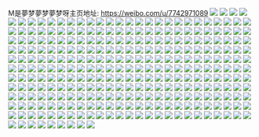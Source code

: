 M是夢梦夢梦夢梦呀主页地址: https://weibo.com/u/7742971089 
![](https://wx4.sinaimg.cn/mw2000/008s0Iutly1h9iblfs481j30wq17mh5l.jpg) 
![](https://wx4.sinaimg.cn/mw2000/008s0Iutly1h9bdj955y1j30u01hck7y.jpg) 
![](https://wx4.sinaimg.cn/mw2000/008s0Iutly1h9390r0xuej30u00u047y.jpg) 
![](https://wx4.sinaimg.cn/mw2000/008s0Iutly1h8yudadp32j32yo1o07wi.jpg) 
![](https://wx4.sinaimg.cn/mw2000/008s0Iutly1h8psdn0oc6j317m0wq4eo.jpg) 
![](https://wx4.sinaimg.cn/mw2000/008s0Iutly1h8psde1fa1j30wq17m11v.jpg) 
![](https://wx4.sinaimg.cn/mw2000/008s0Iutly1h8psdinttmj30wq17mn9b.jpg) 
![](https://wx4.sinaimg.cn/mw2000/008s0Iutly1h8psdidhvaj317m0wqh2s.jpg) 
![](https://wx4.sinaimg.cn/mw2000/008s0Iutly1h8psdmh7gfj30wr1z0hdt.jpg) 
![](https://wx4.sinaimg.cn/mw2000/008s0Iutly1h8nnjdll2xj31gv0tz4qp.jpg) 
![](https://wx4.sinaimg.cn/mw2000/008s0Iutly1h8nnje3tjjj317m0wqqeq.jpg) 
![](https://wx4.sinaimg.cn/mw2000/008s0Iutly1h8jijfite8j30wq166wmg.jpg) 
![](https://wx4.sinaimg.cn/mw2000/008s0Iutly1h8jigu1qglj30u00u0gt5.jpg) 
![](https://wx4.sinaimg.cn/mw2000/008s0Iutly1h8jjguoowqj32802yo1kz.jpg) 
![](https://wx4.sinaimg.cn/mw2000/008s0Iutly1h8jih9akejj30cl0ic75h.jpg) 
![](https://wx4.sinaimg.cn/mw2000/008s0Iutly1h8jihkjeplj30o812k124.jpg) 
![](https://wx4.sinaimg.cn/mw2000/008s0Iutly1h8evrym54kj32c0340kjl.jpg) 
![](https://wx4.sinaimg.cn/mw2000/008s0Iutly1h8evtmseusj316o1kwb29.jpg) 
![](https://wx4.sinaimg.cn/mw2000/008s0Iutly1h8evrxm823j30u01sx43b.jpg) 
![](https://wx4.sinaimg.cn/mw2000/008s0Iutly1h8ctisu1xzj32c035rhdy.jpg) 
![](https://wx4.sinaimg.cn/mw2000/008s0Iutly1h8ctk8jysfj32402tc1l0.jpg) 
![](https://wx4.sinaimg.cn/mw2000/008s0Iutly1h8ctimfx98j32c1340nph.jpg) 
![](https://wx4.sinaimg.cn/mw2000/008s0Iutly1h8ctixjme5j32c033ze85.jpg) 
![](https://wx4.sinaimg.cn/mw2000/008s0Iutgy1h89pno83naj32c0340qsk.jpg) 
![](https://wx4.sinaimg.cn/mw2000/008s0Iutgy1h87bezfpk1j32c03401kz.jpg) 
![](https://wx4.sinaimg.cn/mw2000/008s0Iutgy1h87bf9nbp0j32c0340x6p.jpg) 
![](https://wx4.sinaimg.cn/mw2000/008s0Iutgy1h87bew0zd8j32c03404qr.jpg) 
![](https://wx4.sinaimg.cn/mw2000/008s0Iutgy1h87bf259ejj32c03407wi.jpg) 
![](https://wx4.sinaimg.cn/mw2000/008s0Iutgy1h87bfgbj5lj328m2zix6q.jpg) 
![](https://wx4.sinaimg.cn/mw2000/008s0Iutgy1h87bf5mqb4j32652w67wi.jpg) 
![](https://wx4.sinaimg.cn/mw2000/008s0Iutgy1h87begv6w2j32642w5hdt.jpg) 
![](https://wx4.sinaimg.cn/mw2000/008s0Iutgy1h87bes1fmej32c03407wl.jpg) 
![](https://wx4.sinaimg.cn/mw2000/008s0Iutgy1h87bekk7ikj32bx33xnpd.jpg) 
![](https://wx4.sinaimg.cn/mw2000/008s0Iutgy1h87bfisxayj31sc2ds7wi.jpg) 
![](https://wx4.sinaimg.cn/mw2000/008s0Iutgy1h87bfbj1azj32c03404n2.jpg) 
![](https://wx4.sinaimg.cn/mw2000/008s0Iutgy1h87bfjp1wgj30wq17mgvt.jpg) 
![](https://wx4.sinaimg.cn/mw2000/008s0Iutgy1h87bflohmhj32682wb4qq.jpg) 
![](https://wx4.sinaimg.cn/mw2000/008s0Iutgy1h87bfnqa9zj335s2db4qq.jpg) 
![](https://wx4.sinaimg.cn/mw2000/008s0Iutgy1h84ok6mryjj33402c0b2b.jpg) 
![](https://wx4.sinaimg.cn/mw2000/008s0Iutgy1h84ok2kj79j31sc2dsu0y.jpg) 
![](https://wx4.sinaimg.cn/mw2000/008s0Iutgy1h84ok7gd3bj30zj1gzahq.jpg) 
![](https://wx4.sinaimg.cn/mw2000/008s0Iutgy1h84ok9kf9yj32c033zx6s.jpg) 
![](https://wx4.sinaimg.cn/mw2000/008s0Iutgy1h84m61bbojj30wr17n7rj.jpg) 
![](https://wx4.sinaimg.cn/mw2000/008s0Iutgy1h84okbro7mj32yv285u0z.jpg) 
![](https://wx4.sinaimg.cn/mw2000/008s0Iutgy1h84ok06a0bj32c0340b2e.jpg) 
![](https://wx4.sinaimg.cn/mw2000/008s0Iutly1h7wegdt3ijj317m0wqwp1.jpg) 
![](https://wx4.sinaimg.cn/mw2000/008s0Iutly1h7wegdghp6j30wq1667ej.jpg) 
![](https://wx4.sinaimg.cn/mw2000/008s0Iutly1h7wegcfgxhj32uv2bz7wm.jpg) 
![](https://wx4.sinaimg.cn/mw2000/008s0Iutly1h7wegd2cztj317m0wq12h.jpg) 
![](https://wx4.sinaimg.cn/mw2000/008s0Iutly1h7wehonyumj32c0340kjl.jpg) 
![](https://wx4.sinaimg.cn/mw2000/008s0Iutly1h7wefufpgpj3340340u0z.jpg) 
![](https://wx4.sinaimg.cn/mw2000/008s0Iutly1h7rwooa4vgj32c02c0hdv.jpg) 
![](https://wx4.sinaimg.cn/mw2000/008s0Iutly1h7rwqpih1xj32c02c0qv6.jpg) 
![](https://wx4.sinaimg.cn/mw2000/008s0Iutly1h7mm4f3rpdj30wq17mgtl.jpg) 
![](https://wx4.sinaimg.cn/mw2000/008s0Iutly1h7mm4epurhj30wq17manj.jpg) 
![](https://wx4.sinaimg.cn/mw2000/008s0Iutly1h7kasuchscj30wq17magj.jpg) 
![](https://wx4.sinaimg.cn/mw2000/008s0Iutly1h7imlgnkdcj30u00q2q4s.jpg) 
![](https://wx4.sinaimg.cn/mw2000/008s0Iutly1h7iml6rm39j32802yokjm.jpg) 
![](https://wx4.sinaimg.cn/mw2000/008s0Iutly1h7hmdqi4gjj30wq17maek.jpg) 
![](https://wx4.sinaimg.cn/mw2000/008s0Iutly1h7hmdqsrelj30wq17maed.jpg) 
![](https://wx4.sinaimg.cn/mw2000/008s0Iutly1h7gcuvm90sj30wq17m0yd.jpg) 
![](https://wx4.sinaimg.cn/mw2000/008s0Iutly1h7gcuuu0kuj32c03401ky.jpg) 
![](https://wx4.sinaimg.cn/mw2000/008s0Iutly1h7gcuk5hfjj30wq17mael.jpg) 
![](https://wx4.sinaimg.cn/mw2000/008s0Iutly1h79i8605lcj32la2l9hdu.jpg) 
![](https://wx4.sinaimg.cn/mw2000/008s0Iutly1h7749rm51sj32802yohdv.jpg) 
![](https://wx4.sinaimg.cn/mw2000/008s0Iutly1h7749v3up7j32802yob2b.jpg) 
![](https://wx4.sinaimg.cn/mw2000/008s0Iutly1h71g6acttkj30wq17mk3t.jpg) 
![](https://wx4.sinaimg.cn/mw2000/008s0Iutly1h71g6fiu00j32dr367b2b.jpg) 
![](https://wx4.sinaimg.cn/mw2000/008s0Iutly1h6za2vvsugj31o02804qp.jpg) 
![](https://wx4.sinaimg.cn/mw2000/008s0Iutly1h6za2weoq4j31o0280jy1.jpg) 
![](https://wx4.sinaimg.cn/mw2000/008s0Iutly1h6vxn8xo4rj32c0340u0y.jpg) 
![](https://wx4.sinaimg.cn/mw2000/008s0Iutly1h6vxnaij1xj33402c0kjn.jpg) 
![](https://wx4.sinaimg.cn/mw2000/008s0Iutly1h6vxn2e5doj30wr1z01hg.jpg) 
![](https://wx4.sinaimg.cn/mw2000/008s0Iutly1h6j1azbh1bj30wq17mdix.jpg) 
![](https://wx4.sinaimg.cn/mw2000/008s0Iutly1h66dzuxyrdj32c033z1kz.jpg) 
![](https://wx4.sinaimg.cn/mw2000/008s0Iutly1h61wq0xu0bj324v2vd1l1.jpg) 
![](https://wx4.sinaimg.cn/mw2000/008s0Iutly1h61wqli09uj30u00xun40.jpg) 
![](https://wx4.sinaimg.cn/mw2000/008s0Iutly1h61wq799uhj327d2yfx6r.jpg) 
![](https://wx4.sinaimg.cn/mw2000/008s0Iutly1h61wpli2uxj30wi1yc7ab.jpg) 
![](https://wx4.sinaimg.cn/mw2000/008s0Iutly1h61wr174u2j32c035q7wk.jpg) 
![](https://wx4.sinaimg.cn/mw2000/008s0Iutly1h5tnytyr3sj30wi17c10q.jpg) 
![](https://wx4.sinaimg.cn/mw2000/008s0Iutly1h5tnvdbqzlj304g04a0sn.jpg) 
![](https://wx4.sinaimg.cn/mw2000/008s0Iutly1h5tca7p9wcj30rs0reaev.jpg) 
![](https://wx4.sinaimg.cn/mw2000/008s0Iutly1h5s1bvtsp6j317c0vx4dl.jpg) 
![](https://wx4.sinaimg.cn/mw2000/008s0Iutly1h5s1bunre4j30wi17e7p9.jpg) 
![](https://wx4.sinaimg.cn/mw2000/008s0Iutly1h5s1bvhyunj30wi17cnn8.jpg) 
![](https://wx4.sinaimg.cn/mw2000/008s0Iutly1h5r0xvhsvbj30wi17ctq9.jpg) 
![](https://wx4.sinaimg.cn/mw2000/008s0Iutly1h5r0xutavwj30wi17c7js.jpg) 
![](https://wx4.sinaimg.cn/mw2000/008s0Iutly1h5r0xwuo1hj30wi17ch4r.jpg) 
![](https://wx4.sinaimg.cn/mw2000/008s0Iutly1h5nmyy66lnj32ps1j01gf.jpg) 
![](https://wx4.sinaimg.cn/mw2000/008s0Iutly1h5m8ngzn3jj30wi1yc7ui.jpg) 
![](https://wx4.sinaimg.cn/mw2000/008s0Iutly1h5l5uhuluqj317c0wiqk6.jpg) 
![](https://wx4.sinaimg.cn/mw2000/008s0Iutly1h5l60wrx4uj317c0wi7jz.jpg) 
![](https://wx4.sinaimg.cn/mw2000/008s0Iutly1h5l5wo8o8nj31mc25sx6p.jpg) 
![](https://wx4.sinaimg.cn/mw2000/008s0Iutly1h5khzppujbj30u014049h.jpg) 
![](https://wx4.sinaimg.cn/mw2000/008s0Iutly1h5khzorzvvj30u014042g.jpg) 
![](https://wx4.sinaimg.cn/mw2000/008s0Iutly1h5gxsq4ci7j30tw11lwmw.jpg) 
![](https://wx4.sinaimg.cn/mw2000/008s0Iutly1h5fnpusnbhj30u0140q9e.jpg) 
![](https://wx4.sinaimg.cn/mw2000/008s0Iutly1h5fnqv2v31j30u00u0ac7.jpg) 
![](https://wx4.sinaimg.cn/mw2000/008s0Iutly1h5b5u1yxz9j31hc0u07az.jpg) 
![](https://wx4.sinaimg.cn/mw2000/008s0Iutly1h5b5u4n2f5j31400u0gpn.jpg) 
![](https://wx4.sinaimg.cn/mw2000/008s0Iutly1h5ay4buny7j30u0140jyq.jpg) 
![](https://wx4.sinaimg.cn/mw2000/008s0Iutly1h5ay4bgqmbj30u01407cs.jpg) 
![](https://wx4.sinaimg.cn/mw2000/008s0Iutly1h5ay4c3jlzj30pe0gjwgh.jpg) 
![](https://wx4.sinaimg.cn/mw2000/008s0Iutly1h59nwypf5dj32c0340kjq.jpg) 
![](https://wx4.sinaimg.cn/mw2000/008s0Iutly1h59nwsn8omj32bz32jqv6.jpg) 
![](https://wx4.sinaimg.cn/mw2000/008s0Iutly1h59nzddl7qj32c03407wl.jpg) 
![](https://wx4.sinaimg.cn/mw2000/008s0Iutly1h59nxj638vj30wi17ctx9.jpg) 
![](https://wx4.sinaimg.cn/mw2000/008s0Iutly1h59nxp4j0pj32c03401l1.jpg) 
![](https://wx4.sinaimg.cn/mw2000/008s0Iutly1h59nyimv4jj32ma2c01l0.jpg) 
![](https://wx4.sinaimg.cn/mw2000/008s0Iutly1h50it4odg3j30wh16l49y.jpg) 
![](https://wx4.sinaimg.cn/mw2000/008s0Iutly1h50it5funjj30t6144qg6.jpg) 
![](https://wx4.sinaimg.cn/mw2000/008s0Iutly1h4yidgmjwwj30u013dtgz.jpg) 
![](https://wx4.sinaimg.cn/mw2000/008s0Iutly1h4vrrvu6gej30wa0u0tft.jpg) 
![](https://wx4.sinaimg.cn/mw2000/008s0Iutly1h4q5ovwpitj31640wi7e3.jpg) 
![](https://wx4.sinaimg.cn/mw2000/008s0Iutly1h4q5ovo4v4j316r0whqda.jpg) 
![](https://wx4.sinaimg.cn/mw2000/008s0Iutly1h4msl7yy91j30u00u0tc8.jpg) 
![](https://wx4.sinaimg.cn/mw2000/008s0Iutly1h4msnbx60xj317b0twwq3.jpg) 
![](https://wx4.sinaimg.cn/mw2000/008s0Iutly1h4i5m0zzcgj31400u0jz3.jpg) 
![](https://wx4.sinaimg.cn/mw2000/008s0Iutly1h4i5oi6j1oj30u010ljwy.jpg) 
![](https://wx4.sinaimg.cn/mw2000/008s0Iutly1h4gqxbj0kaj31680u0jzl.jpg) 
![](https://wx4.sinaimg.cn/mw2000/008s0Iutly1h4gqxf3iylj30u01staku.jpg) 
![](https://wx4.sinaimg.cn/mw2000/008s0Iutly1h4gqxc9228j30u01stdns.jpg) 
![](https://wx4.sinaimg.cn/mw2000/008s0Iutly1h4gqxcy0y0j30u01cxgut.jpg) 
![](https://wx4.sinaimg.cn/mw2000/008s0Iutly1h4gqxegs10j315m0u010t.jpg) 
![](https://wx4.sinaimg.cn/mw2000/008s0Iutly1h4gqxdrfpjj30th13bqdo.jpg) 
![](https://wx4.sinaimg.cn/mw2000/008s0Iutly1h4gqxfmllyj30u014ugs2.jpg) 
![](https://wx4.sinaimg.cn/mw2000/008s0Iutly1h435jy5dvuj328n2tox6q.jpg) 
![](https://wx4.sinaimg.cn/mw2000/008s0Iutly1h435k0cfz5j32312s2e82.jpg) 
![](https://wx4.sinaimg.cn/mw2000/008s0Iutly1h435k7kgkwj32c0340npe.jpg) 
![](https://wx4.sinaimg.cn/mw2000/008s0Iutly1h435k3ld02j32bz30pu0x.jpg) 
![](https://wx4.sinaimg.cn/mw2000/008s0Iutly1h435jmezvxj33402c0u0z.jpg) 
![](https://wx4.sinaimg.cn/mw2000/008s0Iutly1h435jobcw3j32c0340u0x.jpg) 
![](https://wx4.sinaimg.cn/mw2000/008s0Iutly1h435hgkg6ij32mf3hx4qs.jpg) 
![](https://wx4.sinaimg.cn/mw2000/008s0Iutly1h435ju5cmij32zy2dyhdw.jpg) 
![](https://wx4.sinaimg.cn/mw2000/008s0Iutly1h435hcfet7j31bf2uge81.jpg) 
![](https://wx4.sinaimg.cn/mw2000/008s0Iutly1h435jjse2tj32c0340qv8.jpg) 
![](https://wx4.sinaimg.cn/mw2000/008s0Iutly1h435jfqe96j33402c0qv7.jpg) 
![](https://wx4.sinaimg.cn/mw2000/008s0Iutly1h435jq1ndtj32c0340x6p.jpg) 
![](https://wx4.sinaimg.cn/mw2000/008s0Iutly1h435jun69ij31900u0qfl.jpg) 
![](https://wx4.sinaimg.cn/mw2000/008s0Iutly1h41406kt2fj3296308qv8.jpg) 
![](https://wx4.sinaimg.cn/mw2000/008s0Iutly1h413zzfyvfj322n2uf7wj.jpg) 
![](https://wx4.sinaimg.cn/mw2000/008s0Iutly1h41403o4l0j32ay35se85.jpg) 
![](https://wx4.sinaimg.cn/mw2000/008s0Iutly1h41407iyr9j31us218x6g.jpg) 
![](https://wx4.sinaimg.cn/mw2000/008s0Iutly1h4140cuzokj32af2xd1l1.jpg) 
![](https://wx4.sinaimg.cn/mw2000/008s0Iutly1h41409nc53j32c0340e85.jpg) 
![](https://wx4.sinaimg.cn/mw2000/008s0Iutly1h41412cpcxj32bx33xhdv.jpg) 
![](https://wx4.sinaimg.cn/mw2000/008s0Iutly1h4140pgjivj30kw1b0tkj.jpg) 
![](https://wx4.sinaimg.cn/mw2000/008s0Iutly1h4140sdbkcj30rj0h4424.jpg) 
![](https://wx4.sinaimg.cn/mw2000/008s0Iutly1h4140qnmtwj30kw2f04lf.jpg) 
![](https://wx4.sinaimg.cn/mw2000/008s0Iutly1h3zyg6fe5oj32qt224kjm.jpg) 
![](https://wx4.sinaimg.cn/mw2000/008s0Iutly1h3zyg0ueukj32ps1j01kx.jpg) 
![](https://wx4.sinaimg.cn/mw2000/008s0Iutly1h3zyg6vzk3j30zg1baag0.jpg) 
![](https://wx4.sinaimg.cn/mw2000/008s0Iutly1h3xnshhmpdj32c0340u11.jpg) 
![](https://wx4.sinaimg.cn/mw2000/008s0Iutgy1h3x3vxjz2gj30wi17c1jm.jpg) 
![](https://wx4.sinaimg.cn/mw2000/008s0Iutgy1h3uylvd7eyj31771kwnpd.jpg) 
![](https://wx4.sinaimg.cn/mw2000/008s0Iutgy1h3uylz3np0j325h2vce84.jpg) 
![](https://wx4.sinaimg.cn/mw2000/008s0Iutgy1h3uym18ab8j316o1kwx6p.jpg) 
![](https://wx4.sinaimg.cn/mw2000/008s0Iutgy1h3uym6969yj325h2vahdw.jpg) 
![](https://wx4.sinaimg.cn/mw2000/008s0Iutgy1h3uymasqzhj33402d6b2d.jpg) 
![](https://wx4.sinaimg.cn/mw2000/008s0Iutgy1h3uyfwbcjij30wi17cjzp.jpg) 
![](https://wx4.sinaimg.cn/mw2000/008s0Iutgy1h3uylsgxv6j316n1kqu0x.jpg) 
![](https://wx4.sinaimg.cn/mw2000/008s0Iutgy1h3uyfxb5skj30wi17cn5g.jpg) 
![](https://wx4.sinaimg.cn/mw2000/008s0Iutgy1h3uymcicrlj316o1kwb29.jpg) 
![](https://wx4.sinaimg.cn/mw2000/008s0Iutgy1h3uyg0u1mlj31771kwhdt.jpg) 
![](https://wx4.sinaimg.cn/mw2000/008s0Iutgy1h3uyfykf5pj30u011igvy.jpg) 
![](https://wx4.sinaimg.cn/mw2000/008s0Iutgy1h3tqcrftq1j31vl2xvu0y.jpg) 
![](https://wx4.sinaimg.cn/mw2000/008s0Iutgy1h3tq8fxtixj317c0win9o.jpg) 
![](https://wx4.sinaimg.cn/mw2000/008s0Iutgy1h3tq8rckofj31r03401ky.jpg) 
![](https://wx4.sinaimg.cn/mw2000/008s0Iutgy1h3tq9hrdpgj31r03404qq.jpg) 
![](https://wx4.sinaimg.cn/mw2000/008s0Iutgy1h3tq8ws56yj31r0340hdu.jpg) 
![](https://wx4.sinaimg.cn/mw2000/008s0Iutgy1h3tq92mq7ij31r03401kz.jpg) 
![](https://wx4.sinaimg.cn/mw2000/008s0Iutgy1h3tq9819u1j31r0340u0y.jpg) 
![](https://wx4.sinaimg.cn/mw2000/008s0Iutgy1h3tq9d35x6j31r0340e82.jpg) 
![](https://wx4.sinaimg.cn/mw2000/008s0Iutgy1h3rc1e5pj5j30wi1lltqq.jpg) 
![](https://wx4.sinaimg.cn/mw2000/008s0Iutgy1h3rc1btcogj30wi1l4dxe.jpg) 
![](https://wx4.sinaimg.cn/mw2000/008s0Iutgy1h3rc2g75p3j32801o04qq.jpg) 
![](https://wx4.sinaimg.cn/mw2000/008s0Iutgy1h3pakjb2sjj33402c0kjm.jpg) 
![](https://wx4.sinaimg.cn/mw2000/008s0Iutgy1h3pakmcf5oj33402c0u0y.jpg) 
![](https://wx4.sinaimg.cn/mw2000/008s0Iutgy1h3pal0j6zdj32c03407wi.jpg) 
![](https://wx4.sinaimg.cn/mw2000/008s0Iutgy1h3pakcg25uj30wi1la7wh.jpg) 
![](https://wx4.sinaimg.cn/mw2000/008s0Iutgy1h3pakdzq9mj30wi1lcao4.jpg) 
![](https://wx4.sinaimg.cn/mw2000/008s0Iutgy1h3pakfvt36j30wi1l17wh.jpg) 
![](https://wx4.sinaimg.cn/mw2000/008s0Iutgy1h3pakvx2joj32c033zhdv.jpg) 
![](https://wx4.sinaimg.cn/mw2000/008s0Iutgy1h3pak9g22wj328c2z4x6q.jpg) 
![](https://wx4.sinaimg.cn/mw2000/008s0Iutgy1h3pal8j7cfj33402c0e86.jpg) 
![](https://wx4.sinaimg.cn/mw2000/008s0Iutgy1h3pakq9vs4j32c03401kz.jpg) 
![](https://wx4.sinaimg.cn/mw2000/008s0Iutgy1h3n9841kavj31j02g4hdt.jpg) 
![](https://wx4.sinaimg.cn/mw2000/008s0Iutgy1h3n988idlej31j02pshdv.jpg) 
![](https://wx4.sinaimg.cn/mw2000/008s0Iutgy1h3n986d1kgj31iz2iskjl.jpg) 
![](https://wx4.sinaimg.cn/mw2000/008s0Iutgy1h3n98a2qbrj30wi17cnaq.jpg) 
![](https://wx4.sinaimg.cn/mw2000/008s0Iutgy1h3n9820q7pj30wi17cdpk.jpg) 
![](https://wx4.sinaimg.cn/mw2000/008s0Iutgy1h3n98b9bkqj30wh16ntpd.jpg) 
![](https://wx4.sinaimg.cn/mw2000/008s0Iutly1h3lpxxs1tkj30wi17cn56.jpg) 
![](https://wx4.sinaimg.cn/mw2000/008s0Iutly1h3jbhhku9ij30wi17c46t.jpg) 
![](https://wx4.sinaimg.cn/mw2000/008s0Iutly1h3991mjrnaj30wi17cn75.jpg) 
![](https://wx4.sinaimg.cn/mw2000/008s0Iutly1h3991xwumnj30wi17cwqb.jpg) 
![](https://wx4.sinaimg.cn/mw2000/008s0Iutly1h35nhzlr6cj31yc0wi4qp.jpg) 
![](https://wx4.sinaimg.cn/mw2000/008s0Iutly1h2t34etxbyj30wi17ce5c.jpg) 
![](https://wx4.sinaimg.cn/mw2000/008s0Iutly1h2t35svm96j30ob0orjse.jpg) 
![](https://wx4.sinaimg.cn/mw2000/008s0Iutly1h2rj0zcm77j30wi17ch0c.jpg) 
![](https://wx4.sinaimg.cn/mw2000/008s0Iutly1h2qjglq4h2j30w11hkq7l.jpg) 
![](https://wx4.sinaimg.cn/mw2000/008s0Iutly1h2qjghh6hdj30wi17caiu.jpg) 
![](https://wx4.sinaimg.cn/mw2000/008s0Iutly1h2lukxk6ubj30wi17ck2j.jpg) 
![](https://wx4.sinaimg.cn/mw2000/008s0Iutly1h2lulbkiloj32c0340u11.jpg) 
![](https://wx4.sinaimg.cn/mw2000/008s0Iutly1h2lukz3ccfj30ez0whjtt.jpg) 
![](https://wx4.sinaimg.cn/mw2000/008s0Iutly1h2mpz2ocq8j30wi17cn9n.jpg) 
![](https://wx4.sinaimg.cn/mw2000/008s0Iutly1h2mpz1xbd0j33402c07wi.jpg) 
![](https://wx4.sinaimg.cn/mw2000/008s0Iutly1h2mpz3gmk5j30wi17ck14.jpg) 
![](https://wx4.sinaimg.cn/mw2000/008s0Iutly1h2mpz0od4ej30wi17ctim.jpg) 
![](https://wx4.sinaimg.cn/mw2000/008s0Iutgy1h2jjme5pa5j32c03401ky.jpg) 
![](https://wx4.sinaimg.cn/mw2000/008s0Iutgy1h2jjmyzhf2j31400u07ky.jpg) 
![](https://wx4.sinaimg.cn/mw2000/008s0Iutgy1h2jjodm0tjj318g0u00wd.jpg) 
![](https://wx4.sinaimg.cn/mw2000/008s0Iutgy1h2jjoemqvtj31400u0wil.jpg) 
![](https://wx4.sinaimg.cn/mw2000/008s0Iutgy1h2jjoe00jmj31400u0wha.jpg) 
![](https://wx4.sinaimg.cn/mw2000/008s0Iutgy1h2i6e97e6aj32c033zb2c.jpg) 
![](https://wx4.sinaimg.cn/mw2000/008s0Iutgy1h2i6eeepwjj32c033ze84.jpg) 
![](https://wx4.sinaimg.cn/mw2000/008s0Iutgy1h2i6ekwmszj32c033zx6r.jpg) 
![](https://wx4.sinaimg.cn/mw2000/008s0Iutgy1h2i6emrdtkj322l1d91ky.jpg) 
![](https://wx4.sinaimg.cn/mw2000/008s0Iutgy1h2g9jwc6naj30sg0lctgm.jpg) 
![](https://wx4.sinaimg.cn/mw2000/008s0Iutgy1h2g9jxbweqj30sg0lcn2y.jpg) 
![](https://wx4.sinaimg.cn/mw2000/008s0Iutgy1h2g9jozge5j31b20u0af1.jpg) 
![](https://wx4.sinaimg.cn/mw2000/008s0Iutgy1h2g9k18othj30wi17cwu6.jpg) 
![](https://wx4.sinaimg.cn/mw2000/008s0Iutgy1h2g9kgzx6ej34472bdhdv.jpg) 
![](https://wx4.sinaimg.cn/mw2000/008s0Iutgy1h2g9kk8u5zj31400u00vd.jpg) 
![](https://wx4.sinaimg.cn/mw2000/008s0Iutgy1h2g9kkvamoj31400u0n2j.jpg) 
![](https://wx4.sinaimg.cn/mw2000/008s0Iutgy1h2dijeyshjj31400u00vd.jpg) 
![](https://wx4.sinaimg.cn/mw2000/008s0Iutgy1h2dijej5aoj31400u0n2j.jpg) 
![](https://wx4.sinaimg.cn/mw2000/008s0Iutgy1h2dija0no4j30lc0sgn2m.jpg) 
![](https://wx4.sinaimg.cn/mw2000/008s0Iutgy1h2dijdnv1hj32c02zuhdt.jpg) 
![](https://wx4.sinaimg.cn/mw2000/008s0Iutgy1h2dioq6c6gj31o02807wi.jpg) 
![](https://wx4.sinaimg.cn/mw2000/008s0Iutgy1h2cfkjdk43j31400u010r.jpg) 
![](https://wx4.sinaimg.cn/mw2000/008s0Iutgy1h2cfkkd22nj30zo0nxgsb.jpg) 
![](https://wx4.sinaimg.cn/mw2000/008s0Iutgy1h2cfmp631uj32c0340e85.jpg) 
![](https://wx4.sinaimg.cn/mw2000/008s0Iutgy1h2cfkyro0pj32c033ze83.jpg) 
![](https://wx4.sinaimg.cn/mw2000/008s0Iutgy1h2cflwycanj325k2ve7wk.jpg) 
![](https://wx4.sinaimg.cn/mw2000/008s0Iutgy1h2cfm4pvqaj33402c01ky.jpg) 
![](https://wx4.sinaimg.cn/mw2000/008s0Iutgy1h2ad8ej92tj31o0280b29.jpg) 
![](https://wx4.sinaimg.cn/mw2000/008s0Iutgy1h2ad8kuanuj325s17q7qp.jpg) 
![](https://wx4.sinaimg.cn/mw2000/008s0Iutly1h1xb90ptz5j30wi1yc4qs.jpg) 
![](https://wx4.sinaimg.cn/mw2000/008s0Iutly1h1xb8vm7w0j30ks0hs0uv.jpg) 
![](https://wx4.sinaimg.cn/mw2000/008s0Iutly1h1xb92eok2j33402c01l0.jpg) 
![](https://wx4.sinaimg.cn/mw2000/008s0Iutly1h1w94sp5csj31o02801ky.jpg) 
![](https://wx4.sinaimg.cn/mw2000/008s0Iutly1h1w95fa8jkj31o02804qq.jpg) 
![](https://wx4.sinaimg.cn/mw2000/008s0Iutly1h1w95typquj316o1kw4qp.jpg) 
![](https://wx4.sinaimg.cn/mw2000/008s0Iutly1h1w95ncjxnj316o1kw4qp.jpg) 
![](https://wx4.sinaimg.cn/mw2000/008s0Iutly1h1w94dg1prj31o0280npe.jpg) 
![](https://wx4.sinaimg.cn/mw2000/008s0Iutly1h1w98mof51j31o0280e81.jpg) 
![](https://wx4.sinaimg.cn/mw2000/008s0Iutly1h1w990r4f5j31o02807wi.jpg) 
![](https://wx4.sinaimg.cn/mw2000/008s0Iutly1h1w98ixy5uj32ps1j0x6p.jpg) 
![](https://wx4.sinaimg.cn/mw2000/008s0Iutly1h1u6doc94yj32c033zqv8.jpg) 
![](https://wx4.sinaimg.cn/mw2000/008s0Iutly1h1u6dt2yo2j326r2dwx6q.jpg) 
![](https://wx4.sinaimg.cn/mw2000/008s0Iutly1h1u6ett8ylj32c033yqv8.jpg) 
![](https://wx4.sinaimg.cn/mw2000/008s0Iutly1h1u6eq9o3yj32c033zb2d.jpg) 
![](https://wx4.sinaimg.cn/mw2000/008s0Iutly1h1u6dyjhkaj32bz31ux6p.jpg) 
![](https://wx4.sinaimg.cn/mw2000/008s0Iutly1h1u6evp9p4j31i51v4npd.jpg) 
![](https://wx4.sinaimg.cn/mw2000/008s0Iutly1h1u6f8mmtyj321b20d7wi.jpg) 
![](https://wx4.sinaimg.cn/mw2000/008s0Iutly1h1u6emdi0uj32c033xb2b.jpg) 
![](https://wx4.sinaimg.cn/mw2000/008s0Iutly1h1u6d9xfkaj32c033yb2b.jpg) 
![](https://wx4.sinaimg.cn/mw2000/008s0Iutly1h1u6dg7wygj32c02c0kjm.jpg) 
![](https://wx4.sinaimg.cn/mw2000/008s0Iutly1h1u6dcz678j317t0wutq8.jpg) 
![](https://wx4.sinaimg.cn/mw2000/008s0Iutly1h1u6dicd18j32c02c0qv6.jpg) 
![](https://wx4.sinaimg.cn/mw2000/008s0Iutly1h1u6dwg4c9j315o342hdt.jpg) 
![](https://wx4.sinaimg.cn/mw2000/008s0Iutly1h1u6f3egrsj32c033y1kz.jpg) 
![](https://wx4.sinaimg.cn/mw2000/008s0Iutly1h1u6eyv4hyj32c033zx6q.jpg) 
![](https://wx4.sinaimg.cn/mw2000/008s0Iutly1h1u6dkqyxkj33402c04qr.jpg) 
![](https://wx4.sinaimg.cn/mw2000/008s0Iutly1h14iejf4uyj30xc26w1ky.jpg) 
![](https://wx4.sinaimg.cn/mw2000/008s0Iutly1h14ibts67hj31ii1zknka.jpg) 
![](https://wx4.sinaimg.cn/mw2000/008s0Iutly1h14idsjey4j30xc2w8hdu.jpg) 
![](https://wx4.sinaimg.cn/mw2000/008s0Iutly1h14ibzce8hj31qi1toe82.jpg) 
![](https://wx4.sinaimg.cn/mw2000/008s0Iutly1h14id2a8aoj32c0340u0z.jpg) 
![](https://wx4.sinaimg.cn/mw2000/008s0Iutly1h14iavlfejj31lo1lonpd.jpg) 
![](https://wx4.sinaimg.cn/mw2000/008s0Iutly1h14iboimasj329l2l1b2a.jpg) 
![](https://wx4.sinaimg.cn/mw2000/008s0Iutly1h14ibrhd1wj31ne12a4qp.jpg) 
![](https://wx4.sinaimg.cn/mw2000/008s0Iutly1h0purk29dxj3340340u12.jpg) 
![](https://wx4.sinaimg.cn/mw2000/008s0Iutly1h0pu79p8bzj3340340kjp.jpg) 
![](https://wx4.sinaimg.cn/mw2000/008s0Iutly1h0pu6vflvoj31rx1o0kjl.jpg) 
![](https://wx4.sinaimg.cn/mw2000/008s0Iutly1h0pu6gguyvj30xc35n1ky.jpg) 
![](https://wx4.sinaimg.cn/mw2000/008s0Iutly1h0pu73nblvj32c033zhdw.jpg) 
![](https://wx4.sinaimg.cn/mw2000/008s0Iutly1h0pu6qp2baj32c033zqv8.jpg) 
![](https://wx4.sinaimg.cn/mw2000/008s0Iutly1h0pu6zdg4xj32by35skjp.jpg) 
![](https://wx4.sinaimg.cn/mw2000/008s0Iutly1h0pu759zlvj32a12vfu0y.jpg) 
![](https://wx4.sinaimg.cn/mw2000/008s0Iutly1h0puqtjh0kj31o01o0b29.jpg) 
![](https://wx4.sinaimg.cn/mw2000/008s0Iutly1h0purg59khj32c02c0kjn.jpg) 
![](https://wx4.sinaimg.cn/mw2000/008s0Iutly1h0e16cdd98j32c03401l1.jpg) 
![](https://wx4.sinaimg.cn/mw2000/008s0Iutly1h0e16emv4nj31o0280e82.jpg) 
![](https://wx4.sinaimg.cn/mw2000/008s0Iutly1h0e16j6ltjj32522uqe82.jpg) 
![](https://wx4.sinaimg.cn/mw2000/008s0Iutly1h0e16hxxkkj32d033ze81.jpg) 
